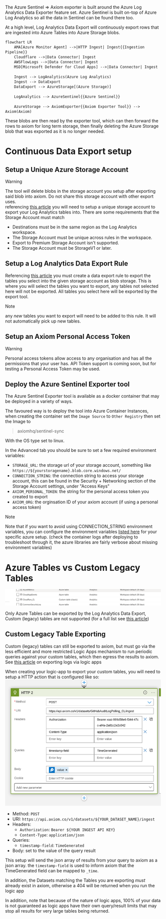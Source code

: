 The Azure Sentinel => Axiom exporter is built around the Azure Log Analytics Data Exporter feature set. Azure Sentinel is built on-top of Azure Log Analytics so all the data in Sentinel can be found there too. 

At a high level, Log Analytics Data Export will continuously export rows that are ingested into Azure Tables into Azure Storage blobs. 

```mermaid
flowchart LR
    AMA[Azure Monitor Agent] -->|HTTP Ingest| Ingest{{Ingestion Pipeline}}
    Cloudflare -->|Data Connector| Ingest
    AWSFlowLogs -->|Data Connector| Ingest 
    MSD[Microsoft Defender for Cloud Apps] -->|Data Connector| Ingest

    Ingest --> LogAnalytics(Azure Log Analytics)
    Ingest --> DataExport
    DataExport --> AzureStorage[(Azure Storage)]

    LogAnalytics --> AzureSentinel{{Azure Sentinel}}

    AzureStorage --> AxiomExporter{{Axiom Exporter Tool}} --> Axiom(Axiom) 
```

These blobs are then read by the exporter tool, which can then forward the rows to axiom for long term storage, then finally deleting the Azure Storage blob that was exported as it is no longer needed. 

# Continuous Data Export setup
## Setup a Unique Azure Storage Account
>[!warning]
>The tool *will* delete blobs in the storage account you setup after exporting said blob into axiom. Do not share this storage account with other export uses.   
referencing [this article](https://learn.microsoft.com/en-gb/azure/azure-monitor/logs/logs-data-export?tabs=portal#storage-account) you will need to setup a unique storage account to export your Log Analytics tables into. 
There are some requirements that the Storage Account must match
- Destinations must be in the same region as the Log Analytics workspace.
- The Storage Account must be unique across rules in the workspace.
- Export to Premium Storage Account isn't supported.
- The Storage Account must be StorageV1 or later.

## Setup a Log Analytics Data Export Rule
Referencing [this article](https://learn.microsoft.com/en-gb/azure/azure-monitor/logs/logs-data-export?tabs=portal#create-or-update-a-data-export-rule) you must create a data export rule to export the tables you select into the given storage account as blob storage. 
This is where you will select the tables you want to export, any tables not selected here will not be exported. All tables you select here will be exported by the export tool.
> [!note] 
>any _new_ tables you want to export will need to be added to this rule. It will not automatically pick up new tables.

## Setup an Axiom Personal Access Token 
>[!warning] 
>Personal access tokens allow access to any organisation and has all the permissions that your user has. 
API Token support is coming soon, but for testing a Personal Access Token may be used. 

## Deploy the Azure Sentinel Exporter tool 

The Azure Sentinel Exporter tool is available as a docker container that may be deployed in a variety of ways.

The favoured way is to deploy the tool into Azure Container Instances, when creating the container set the `Image Source` to `Other Registry` then set the Image to 
> axiomhq/sentinel-sync

With the OS type set to linux. 

In the Advanced tab you should be sure to set a few required environment variables: 
- `STORAGE_URL`: the storage url of your storage account, something like `https://${yourstoragename}.blob.core.windows.net/`
- `CONNECTION_STRING`: the connection string to access your storage account, this can be found in the Security + Networking section of the Storage Account settings, under "Access Keys"
- `AXIOM_PERSONAL_TOKEN`: the string for the personal access token you created to export 
- `AXIOM_ORG`: the orginsation ID of your axiom account (if using a personal access token)

> [!note]
> Note that if you want to avoid using CONNECTION_STRING environment variables, you can configure the environment variables [listed here](https://github.com/Azure/azure-sdk-for-go/wiki/Set-up-Your-Environment-for-Authentication#configure-defaultazurecredential) for your specific azure setup. (check the container logs after deploying to troubleshoot through it, the azure libraries are fairly verbose about missing environment variables)
	
# Azure Tables vs Custom Legacy Tables

![screenshot of azure tables alongside custom tables](tables.png)

Only Azure Tables can be exported by the Log Analytics Data Export, Custom (legacy) tables are not supported (for a full list see [this article](https://learn.microsoft.com/en-us/azure/azure-monitor/logs/tables-feature-support)) 

## Custom Legacy Table Exporting
Custom (legacy) tables can still be exported to axiom, but must go via the less efficient and more restricted Logic Apps mechanism to run periodic queries against your custom tables, which then egress the results to axiom. See [this article](https://learn.microsoft.com/en-us/azure/azure-monitor/logs/logs-export-logic-app) on exporting logs via logic apps

When creating your logic-app to export your custom tables, you will need to setup a HTTP action that is configured like so:
![Image of an example configuration](logicapp.png) 

- Method: `POST`
- URI: `https://api.axiom.co/v1/datasets/${YOUR_DATASET_NAME}/ingest`
- Headers:
  - `Authorization`: `Bearer ${YOUR INGEST API KEY}`
  - `Content-Type`: `application/json`
- Queries:
   - `timestamp-field`: `TimeGenerated` 
- Body: set to the value of the query result 

This setup will send the json array of results from your query to axiom as a json array. the `timestamp-field` is used to inform axiom that the TimeGenerated field can be mapped to `_time`. 

In addition, the Datasets matching the Tables you are exporting *must* already exist in axiom, otherwise a 404 will be returned when you run the logic app

In addition, note that because of the nature of logic apps, 100% of your data is not guaranteed as logic apps have their own query/result limits that may stop all results for very large tables being returned. 
